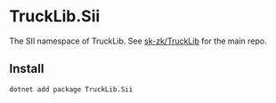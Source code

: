# TruckLib.Sii

The SII namespace of TruckLib. See [sk-zk/TruckLib](https://github.com/sk-zk/TruckLib) for the main repo.

## Install
```sh
dotnet add package TruckLib.Sii
```
